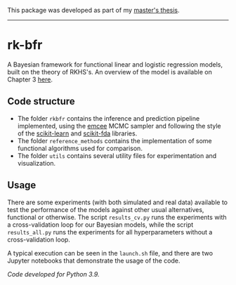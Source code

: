 This package was developed as part of my [master's thesis](https://github.com/antcc/tfm).

------------

# rk-bfr

A Bayesian framework for functional linear and logistic regression models, built on the theory of RKHS's. An overview of the model is available on Chapter 3 [here](https://github.com/antcc/tfm/releases/download/v1.0/masters-thesis.pdf).

## Code structure

- The folder `rkbfr` contains the inference and prediction pipeline implemented, using the [emcee](https://emcee.readthedocs.io/) MCMC sampler and following the style of the [scikit-learn](https://scikit-learn.org/) and [scikit-fda](https://fda.readthedocs.io/) libraries.
- The folder `reference_methods` contains the implementation of some functional algorithms used for comparison.
- The folder `utils` contains several utility files for experimentation and visualization.

## Usage

There are some experiments (with both simulated and real data) available to test the performance of the models against other usual alternatives, functional or otherwise. The script `results_cv.py` runs the experiments with a cross-validation loop for our Bayesian models, while the script `results_all.py` runs the experiments for all hyperparameters without a cross-validation loop. 

A typical execution can be seen in the `launch.sh` file, and there are two Jupyter notebooks that demonstrate the usage of the code.

*Code developed for Python 3.9.*
